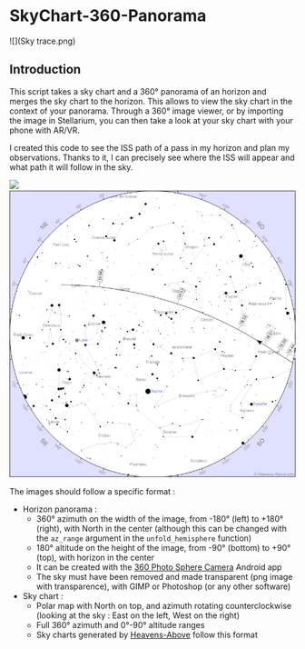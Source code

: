 # SkyChart-360-Panorama

![](Sky trace.png)

## Introduction

This script takes a sky chart and a 360° panorama of an horizon and merges the sky chart to the horizon. This allows to view the sky chart in the context of your panorama. Through a 360° image viewer, or by importing the image in Stellarium, you can then take a look at your sky chart with your phone with AR/VR.

I created this code to see the ISS path of a pass in my horizon and plan my observations. Thanks to it, I can precisely see where the ISS will appear and what path it will follow in the sky.

![](Panorama.png)
![](HeavensAbove.png)

The images should follow a specific format :
* Horizon panorama : 
    - 360° azimuth on the width of the image, from -180° (left) to +180° (right), with North in the center (although this can be changed with the `az_range` argument in the `unfold_hemisphere` function)
    - 180° altitude on the height of the image, from -90° (bottom) to +90° (top), with horizon in the center
    - It can be created with the [360 Photo Sphere Camera](https://play.google.com/store/apps/details?id=com.foxpoi.panorama&hl=en_US) Android app
    - The sky must have been removed and made transparent (png image with transparence), with GIMP or Photoshop (or any other software)
* Sky chart :
    - Polar map with North on top, and azimuth rotating counterclockwise (looking at the sky : East on the left, West on the right)
    - Full 360° azimuth and 0°-90° altitude ranges
    - Sky charts generated by [Heavens-Above](https://heavens-above.com) follow this format
